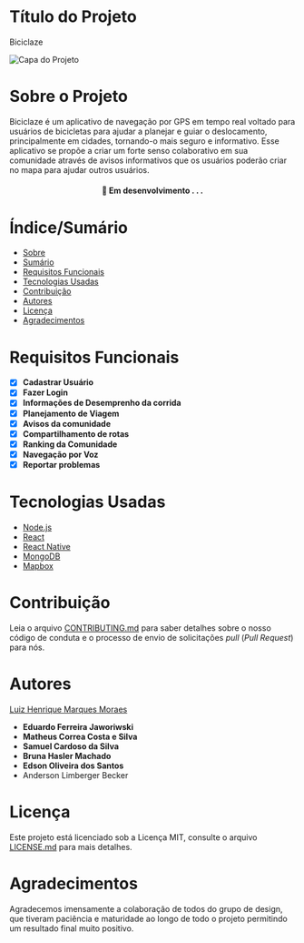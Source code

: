 # Título do Projeto

Biciclaze

![Capa do Projeto](https://res.cloudinary.com/djxomm4es/image/upload/c_pad,b_auto:predominant,fl_preserve_transparency/v1701358990/Yelp%20Camp/Biciclaze/f2fc5317-ad0d-45fb-bd69-d66d0f3d3e20_p4oc2i.jpg?_s=public-apps)

# Sobre o Projeto

Biciclaze é um aplicativo de navegação por GPS em tempo real voltado para usuários de bicicletas para ajudar a planejar e guiar o deslocamento, principalmente em cidades, tornando-o mais seguro e informativo. Esse aplicativo se propõe a criar um forte senso colaborativo em sua comunidade através de avisos informativos que os usuários poderão criar no mapa para ajudar outros usuários.

<h4 align="center"> 
	🚧  Em desenvolvimento . . .
</h4>

# Índice/Sumário

* [Sobre](#sobre-o-projeto)
* [Sumário](#índice/sumário)
* [Requisitos Funcionais](#requisitos-funcionais)
* [Tecnologias Usadas](#tecnologias-usadas)
* [Contribuição](#contribuição)
* [Autores](#autores)
* [Licença](#licença)
* [Agradecimentos](#agradecimentos)


# Requisitos Funcionais 

- [x] **Cadastrar Usuário**
- [x] **Fazer Login**
- [X] **Informações de Desemprenho da corrida**
- [X] **Planejamento de Viagem**
- [X] **Avisos da comunidade**
- [X] **Compartilhamento de rotas**
- [X] **Ranking da Comunidade**
- [X] **Navegação por Voz**
- [X] **Reportar problemas**

# Tecnologias Usadas

- [Node.js](https://nodejs.org/en/)
- [React](https://pt-br.reactjs.org/)
- [React Native](https://reactnative.dev/)
- [MongoDB](https://www.mongodb.com/pt-br)
- [Mapbox](https://www.mapbox.com/)

# Contribuição

Leia o arquivo [CONTRIBUTING.md](CONTRIBUTING.md) para saber detalhes sobre o nosso código de conduta e o processo de envio de solicitações *pull* (*Pull Request*) para nós.

# Autores

[Luiz Henrique Marques Moraes](https://github.com/LuizHMMoraes)
- **Eduardo Ferreira Jaworiwski**
- **Matheus Correa Costa e Silva**
- **Samuel Cardoso da Silva**
- **Bruna Hasler Machado**
- **Edson Oliveira dos Santos**
- Anderson Limberger Becker


# Licença

Este projeto está licenciado sob a Licença MIT,  consulte o arquivo [LICENSE.md](LICENSE.md) para mais detalhes.

# Agradecimentos

Agradecemos imensamente a colaboração de todos do grupo de design, que tiveram paciência e maturidade ao longo de todo o projeto permitindo um resultado final muito positivo.